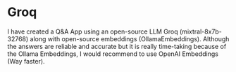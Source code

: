 # Groq

I have created a Q&A App using an open-source LLM Groq (mixtral-8x7b-32768) along with open-source embeddings (OllamaEmbeddings). Although the answers are reliable and accurate but it is really time-taking because of the Ollama Embeddings, I would recommend to use OpenAI Embeddings (Way faster).
